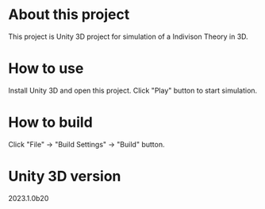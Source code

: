 # About this project
This project is Unity 3D project for simulation of a Indivison Theory in 3D.

# How to use
Install Unity 3D and open this project.
Click "Play" button to start simulation.

# How to build
Click "File" -> "Build Settings" -> "Build" button.

# Unity 3D version
2023.1.0b20


